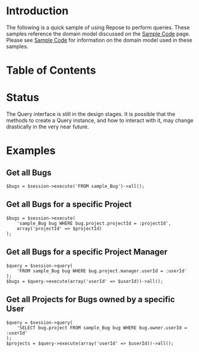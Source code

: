 # Introduction #

The following is a quick sample of using Repose to perform queries. These samples reference the domain model discussed on the [Sample Code](SampleCode.md) page. Please see [Sample Code](SampleCode.md) for information on the domain model used in these samples.

# Table of Contents #



# Status #

The Query interface is still in the design stages. It is possible that the methods to create a Query instance, and how to interact with it, may change drastically in the very near future.

# Examples #

## Get all Bugs ##

```
$bugs = $session->execute('FROM sample_Bug')->all();
```

## Get all Bugs for a specific Project ##

```
$bugs = $session->execute(
    'sample_Bug bug WHERE bug.project.projectId = :projectId',
    array('projectId' => $projectId)
);
```

## Get all Bugs for a specific Project Manager ##

```
$query = $session->query(
    'FROM sample_Bug bug WHERE bug.project.manager.userId = :userId'
);
$bugs = $query->execute(array('userId' => $userId))->all();
```

## Get all Projects for Bugs owned by a specific User ##

```
$query = $session->query(
    'SELECT bug.project FROM sample_Bug bug WHERE bug.owner.userId = :userId'
);
$projects = $query->execute(array('userId' => $userId))->all();
```